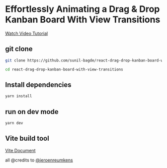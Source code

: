 # Effortlessly Animating a Drag & Drop Kanban Board With View Transitions

[Watch Video Tutorial](https://www.youtube.com/watch?v=uSRlG4hNH50)

## git clone

```sh
git clone https://github.com/sunil-bagde/react-drag-drop-kanban-board-with-view-transitions.git

cd react-drag-drop-kanban-board-with-view-transitions
```
## Install dependencies

```sh 
yarn install 
```

 ## run on dev mode

```sh 
yarn dev
```
## Vite build tool 

[Vite Document](https://vitejs.dev/guide)

all @credits to [@jeroenreumkens](https://twitter.com/jeroenreumkens) 


